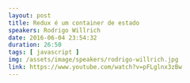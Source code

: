 ```yaml
---
layout: post
title: Redux é um container de estado
speakers: Rodrigo Willrich
date: 2016-06-04 23:54:32
duration: 26:50
tags: [ javascript ]
img: /assets/image/speakers/rodrigo-willrich.jpg
link: https://www.youtube.com/watch?v=pFLglnx3zBw
---
```

